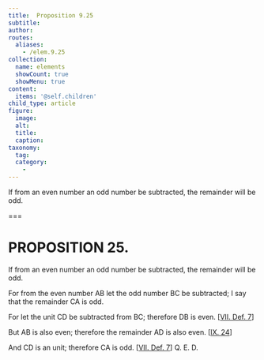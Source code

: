 ```yaml
---
title:  Proposition 9.25
subtitle: 
author:
routes:
  aliases:
    - /elem.9.25
collection:
  name: elements
  showCount: true
  showMenu: true
content:
  items: '@self.children'
child_type: article
figure:
  image:
  alt:
  title:
  caption:
taxonomy:
  tag:
  category:
    - 
---
```


<p>
       <hi rend="ital">If from an even number an odd number be subtracted, the remainder will be odd.</hi>
      </p>

===

<h1>PROPOSITION 25.</h1>
<p>
       <span class="ital">If from an even number an odd number be subtracted, the remainder will be odd.</span>
      </p>

<p>For from the even number <span class="ital">AB</span> let the odd number <span class="ital">BC</span> be subtracted; I say that the remainder <span class="ital">CA</span> is odd. 
      </p>

<p>For let the unit <span class="ital">CD</span> be subtracted from <span class="ital">BC</span>; therefore <span class="ital">DB</span> is even. [<a href="/elem.7.def.7">VII. Def. 7</a>] </p>

<p>But <span class="ital">AB</span> is also even; therefore the remainder <span class="ital">AD</span> is also even. [<a href="/elem.9.24">IX. 24</a>] </p>

<p>And <span class="ital">CD</span> is an unit; therefore <span class="ital">CA</span> is odd. [<a href="/elem.7.def.7">VII. Def. 7</a>] Q. E. D.</p>

